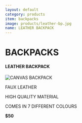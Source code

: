 ```yaml
---
layout: default
category: products
item: backpacks
image: products/leather-bp.jpg
name: LEATHER BACKPACK
---
```


# BACKPACKS

#### LEATHER BACKPACK

![CANVAS BACKPACK](http://situ0020.github.com/ecommerce-website/images/products/leather-bp.jpg)

FAUX LEATHER

HIGH QUALITY MATERIAL

COMES IN 7 DIFFERENT COLOURS

**$50**
